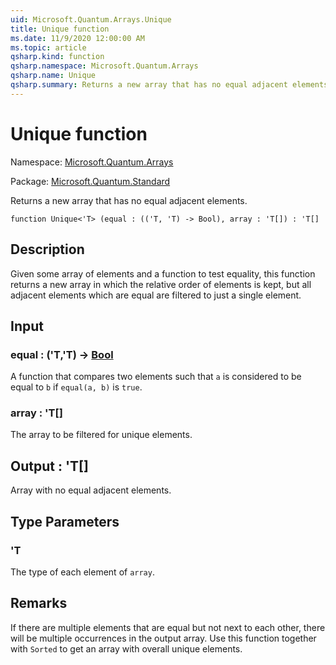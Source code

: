 ```yaml
---
uid: Microsoft.Quantum.Arrays.Unique
title: Unique function
ms.date: 11/9/2020 12:00:00 AM
ms.topic: article
qsharp.kind: function
qsharp.namespace: Microsoft.Quantum.Arrays
qsharp.name: Unique
qsharp.summary: Returns a new array that has no equal adjacent elements.
---
```


# Unique function

Namespace: [Microsoft.Quantum.Arrays](xref:Microsoft.Quantum.Arrays)

Package: [Microsoft.Quantum.Standard](https://nuget.org/packages/Microsoft.Quantum.Standard)


Returns a new array that has no equal adjacent elements.

```qsharp
function Unique<'T> (equal : (('T, 'T) -> Bool), array : 'T[]) : 'T[]
```


## Description

Given some array of elements and a function to test equality, thisfunction returns a new array in which the relative order of elementsis kept, but all adjacent elements which are equal are filtered tojust a single element.

## Input

### equal : ('T,'T) -> [Bool](xref:microsoft.quantum.lang-ref.bool)

A function that compares two elements such that `a` is considered tobe equal to `b` if `equal(a, b)` is `true`.


### array : 'T[]

The array to be filtered for unique elements.



## Output : 'T[]

Array with no equal adjacent elements.

## Type Parameters

### 'T

The type of each element of `array`.

## Remarks

If there are multiple elements that are equal but not next to each other,there will be multiple occurrences in the output array.  Use this functiontogether with `Sorted` to get an array with overall unique elements.